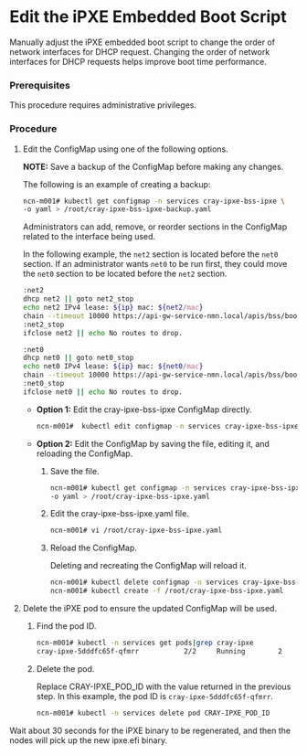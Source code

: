 # Edit the iPXE Embedded Boot Script

Manually adjust the iPXE embedded boot script to change the order of network interfaces for DHCP request. Changing the order of network interfaces for DHCP requests helps improve boot time performance.

### Prerequisites

This procedure requires administrative privileges.

### Procedure

1.  Edit the ConfigMap using one of the following options.

    **NOTE:** Save a backup of the ConfigMap before making any changes.

    The following is an example of creating a backup:

    ```bash
    ncn-m001# kubectl get configmap -n services cray-ipxe-bss-ipxe \
    -o yaml > /root/cray-ipxe-bss-ipxe-backup.yaml
    ```

    Administrators can add, remove, or reorder sections in the ConfigMap related to the interface being used.

    In the following example, the `net2` section is located before the `net0` section. If an administrator wants `net0` to be run first, they could move the `net0` section to be located before the `net2` section.

    ```bash
    :net2
    dhcp net2 || goto net2_stop
    echo net2 IPv4 lease: ${ip} mac: ${net2/mac}
    chain --timeout 10000 https://api-gw-service-nmn.local/apis/bss/boot/v1/bootscript?mac=${net2/mac} || echo Failed to retrieve next chain from Boot Script Service over net2 (https://api-gw-service-nmn.local/apis/bss/boot/v1/bootscript?mac=${net2/mac} && goto net2_stop
    :net2_stop
    ifclose net2 || echo No routes to drop.

    :net0
    dhcp net0 || goto net0_stop
    echo net0 IPv4 lease: ${ip} mac: ${net0/mac}
    chain --timeout 10000 https://api-gw-service-nmn.local/apis/bss/boot/v1/bootscript?mac=${net0/mac} || echo Failed to retrieve next chain from Boot Script Service over net0 (https://api-gw-service-nmn.local/apis/bss/boot/v1/bootscript?mac=${net0/mac} && goto net0_stop
    :net0_stop
    ifclose net0 || echo No routes to drop.
    ```

    -   **Option 1:** Edit the cray-ipxe-bss-ipxe ConfigMap directly.

        ```bash
        ncn-m001#  kubectl edit configmap -n services cray-ipxe-bss-ipxe
        ```

    -   **Option 2:** Edit the ConfigMap by saving the file, editing it, and reloading the ConfigMap.
        1.  Save the file.

            ```bash
            ncn-m001# kubectl get configmap -n services cray-ipxe-bss-ipxe \
            -o yaml > /root/cray-ipxe-bss-ipxe.yaml
            ```

        2.  Edit the cray-ipxe-bss-ipxe.yaml file.

            ```bash
            ncn-m001# vi /root/cray-ipxe-bss-ipxe.yaml
            ```

        3.  Reload the ConfigMap.

            Deleting and recreating the ConfigMap will reload it.

            ```bash
            ncn-m001# kubectl delete configmap -n services cray-ipxe-bss-ipxe
            ncn-m001# kubectl create -f /root/cray-ipxe-bss-ipxe.yaml
            ```

2.  Delete the iPXE pod to ensure the updated ConfigMap will be used.

    1.  Find the pod ID.

        ```bash
        ncn-m001# kubectl -n services get pods|grep cray-ipxe
        cray-ipxe-5dddfc65f-qfmrr           2/2     Running        2       39h
        ```

    2.  Delete the pod.

        Replace CRAY-IPXE\_POD\_ID with the value returned in the previous step. In this example, the pod ID is `cray-ipxe-5dddfc65f-qfmrr`.

        ```bash
        ncn-m001# kubectl -n services delete pod CRAY-IPXE_POD_ID
        ```


Wait about 30 seconds for the iPXE binary to be regenerated, and then the nodes will pick up the new ipxe.efi binary.

